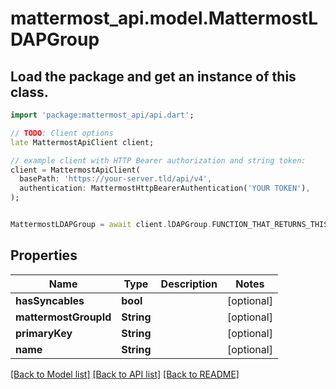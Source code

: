 # mattermost_api.model.MattermostLDAPGroup

## Load the package and get an instance of this class.
```dart
import 'package:mattermost_api/api.dart';

// TODO: Client options
late MattermostApiClient client;

// example client with HTTP Bearer authorization and string token:
client = MattermostApiClient(
  basePath: 'https://your-server.tld/api/v4',
  authentication: MattermostHttpBearerAuthentication('YOUR TOKEN'),
);


MattermostLDAPGroup = await client.lDAPGroup.FUNCTION_THAT_RETURNS_THIS_CLASS();

```

## Properties
Name | Type | Description | Notes
------------ | ------------- | ------------- | -------------
**hasSyncables** | **bool** |  | [optional] 
**mattermostGroupId** | **String** |  | [optional] 
**primaryKey** | **String** |  | [optional] 
**name** | **String** |  | [optional] 

[[Back to Model list]](../GENERATED_README.md#documentation-for-models) [[Back to API list]](../GENERATED_README.md#documentation-for-api-endpoints) [[Back to README]](../GENERATED_README.md)


